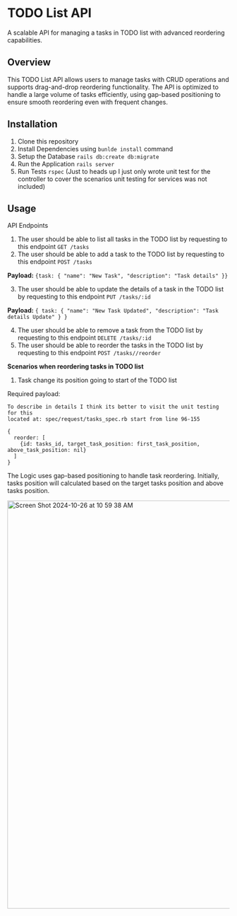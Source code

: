 # TODO List API

A scalable API for managing a tasks in TODO list with advanced reordering capabilities.

## Overview

This TODO List API allows users to manage tasks with CRUD operations and supports drag-and-drop reordering functionality. The API is optimized to handle a large volume of tasks efficiently, using gap-based positioning to ensure smooth reordering even with frequent changes.

## Installation

1. Clone this repository
2. Install Dependencies using `bunlde install` command
3. Setup the Database `rails db:create db:migrate`
4. Run the Application `rails server`
5. Run Tests `rspec` (Just to heads up I just only wrote unit test for the controller to cover the scenarios unit testing for services was not included)

## Usage

API Endpoints

1. The user should be able to list all tasks in the TODO list by requesting to this endpoint `GET /tasks`
2. The user should be able to add a task to the TODO list by requesting to this endpoint `POST /tasks`
   
**Payload:**
`{task: { "name": "New Task", "description": "Task details" }}`

3. The user should be able to update the details of a task in the TODO list by requesting to this endpoint `PUT /tasks/:id`

**Payload:**
`{ task: { "name": "New Task Updated", "description": "Task details Update" } }`

4. The user should be able to remove a task from the TODO list by requesting to this endpoint `DELETE /tasks/:id`
5. The user should be able to reorder the tasks in the TODO list by requesting to this endpoint `POST /tasks//reorder`

**Scenarios when reordering tasks in TODO list**

1. Task change its position going to start of the TODO list

Required payload:


    To describe in details I think its better to visit the unit testing for this 
    located at: spec/request/tasks_spec.rb start from line 96-155
  
    {
      reorder: [
        {id: tasks_id, target_task_position: first_task_position, above_task_position: nil}
      ]
    }

The Logic uses gap-based positioning to handle task reordering. Initially, tasks position will calculated based on the target tasks position and above tasks position.

<img width="923" alt="Screen Shot 2024-10-26 at 10 59 38 AM" src="https://github.com/user-attachments/assets/47a1963d-adf1-4584-8d75-81446af55889">


